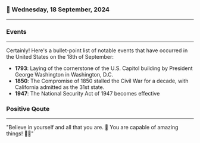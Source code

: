 ### 📅 Wednesday, 18 September, 2024
------
### Events
------
Certainly! Here's a bullet-point list of notable events that have occurred in the United States on the 18th of September:

- **1793**: Laying of the cornerstone of the U.S. Capitol building by President George Washington in Washington, D.C.
- **1850**: The Compromise of 1850 stalled the Civil War for a decade, with California admitted as the 31st state.
- **1947**: The National Security Act of 1947 becomes effective
### Positive Qoute
------
"Believe in yourself and all that you are. 🌟 You are capable of amazing things! 🚀✨"
